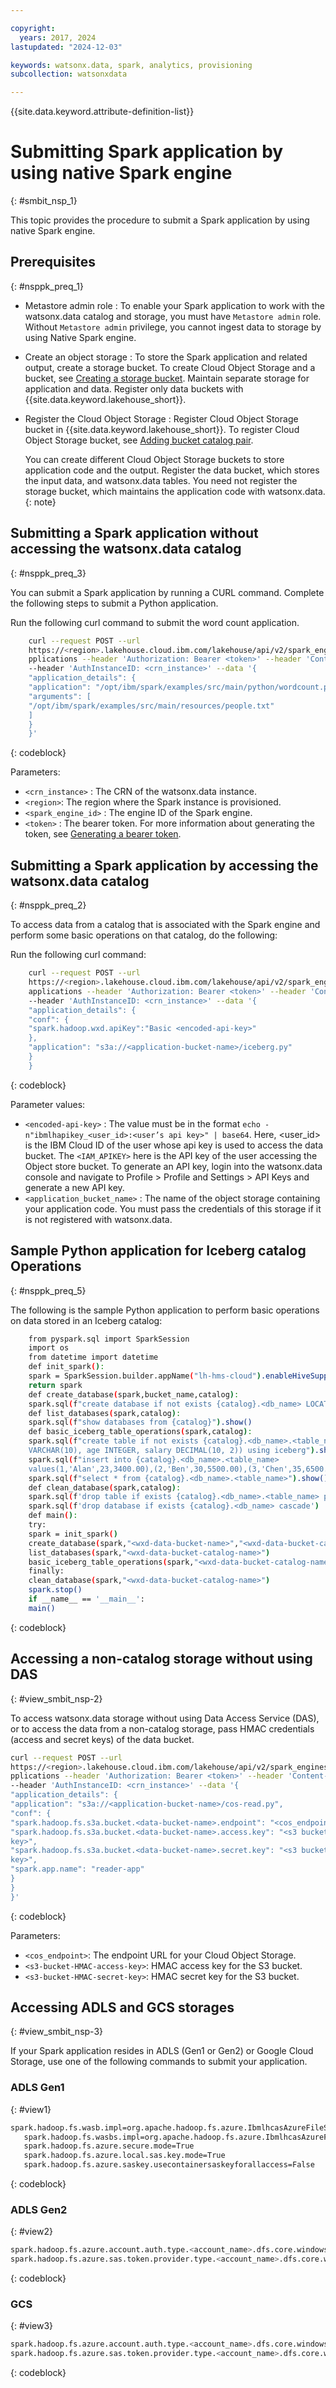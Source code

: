 ```yaml
---

copyright:
  years: 2017, 2024
lastupdated: "2024-12-03"

keywords: watsonx.data, spark, analytics, provisioning
subcollection: watsonxdata

---
```


{{site.data.keyword.attribute-definition-list}}

# Submitting Spark application by using native Spark engine
{: #smbit_nsp_1}

This topic provides the procedure to submit a Spark application by using native Spark engine.

## Prerequisites
{: #nsppk_preq_1}

* Metastore admin role : To enable your Spark application to work with the watsonx.data catalog and storage, you must have `Metastore admin` role. Without `Metastore admin` privilege, you cannot ingest data to storage by using Native Spark engine.

* Create an object storage : To store the Spark application and related output, create a storage bucket. To create Cloud Object Storage and a bucket, see [Creating a storage bucket](https://cloud.ibm.com/docs/cloud-object-storage?topic=cloud-object-storage-secure-content-store#create-cos-bucket). Maintain separate storage for application and data. Register only data buckets with {{site.data.keyword.lakehouse_short}}.

* Register the Cloud Object Storage : Register Cloud Object Storage bucket in {{site.data.keyword.lakehouse_short}}. To register Cloud Object Storage bucket, see [Adding bucket catalog pair](watsonxdata?topic=watsonxdata-reg_bucket).

    You can create different Cloud Object Storage buckets to store application code and the output. Register the data bucket, which stores the input data, and watsonx.data tables. You need not register the storage bucket, which maintains the application code with watsonx.data.
    {: note}


## Submitting a Spark application without accessing the watsonx.data catalog
{: #nsppk_preq_3}

You can submit a Spark application by running a CURL command. Complete the following steps to submit a Python application.

Run the following curl command to submit the word count application.

```bash
    curl --request POST --url
    https://<region>.lakehouse.cloud.ibm.com/lakehouse/api/v2/spark_engines/<spark_engine_id>/a
    pplications --header 'Authorization: Bearer <token>' --header 'Content-Type: application/json'
    --header 'AuthInstanceID: <crn_instance>' --data '{
    "application_details": {
    "application": "/opt/ibm/spark/examples/src/main/python/wordcount.py",
    "arguments": [
    "/opt/ibm/spark/examples/src/main/resources/people.txt"
    ]
    }
    }'
```
{: codeblock}


Parameters:

* `<crn_instance>` : The CRN of the watsonx.data instance.
* `<region>`: The region where the Spark instance is provisioned.
* `<spark_engine_id>` : The engine ID of the Spark engine.
* `<token>` : The bearer token. For more information about generating the token, see [Generating a bearer token](https://cloud.ibm.com/apidocs/watsonxdata#authentication).

## Submitting a Spark application by accessing the watsonx.data catalog
{: #nsppk_preq_2}

To access data from a catalog that is associated with the Spark engine and perform some basic operations on that catalog, do the following:

Run the following curl command:


```bash
    curl --request POST --url
    https://<region>.lakehouse.cloud.ibm.com/lakehouse/api/v2/spark_engines/<spark_engine_id>/
    applications --header 'Authorization: Bearer <token>' --header 'Content-Type: application/json'
    --header 'AuthInstanceID: <crn_instance>' --data '{
    "application_details": {
    "conf": {
    "spark.hadoop.wxd.apiKey":"Basic <encoded-api-key>"
    },
    "application": "s3a://<application-bucket-name>/iceberg.py"
    }
    }
```
{: codeblock}



   Parameter values:
   * `<encoded-api-key>` : The value must be in the format `echo -n"ibmlhapikey_<user_id>:<user’s api key>" | base64`. Here, <user_id> is the IBM Cloud ID of the user whose api key is used to access the data bucket. The `<IAM_APIKEY>` here is the API key of the user accessing the Object store bucket. To generate an API key, login into the watsonx.data console and navigate to Profile > Profile and Settings > API Keys and generate a new API key.
   * `<application_bucket_name>` : The name of the object storage containing your application code. You must pass the credentials of this storage if it is not registered with watsonx.data.


## Sample Python application for Iceberg catalog Operations
{: #nsppk_preq_5}

The following is the sample Python application to perform basic operations on data stored in an Iceberg catalog:


```bash
    from pyspark.sql import SparkSession
    import os
    from datetime import datetime
    def init_spark():
    spark = SparkSession.builder.appName("lh-hms-cloud").enableHiveSupport().getOrCreate()
    return spark
    def create_database(spark,bucket_name,catalog):
    spark.sql(f"create database if not exists {catalog}.<db_name> LOCATION 's3a://{bucket_name}/'")
    def list_databases(spark,catalog):
    spark.sql(f"show databases from {catalog}").show()
    def basic_iceberg_table_operations(spark,catalog):
    spark.sql(f"create table if not exists {catalog}.<db_name>.<table_name>(id INTEGER, name
    VARCHAR(10), age INTEGER, salary DECIMAL(10, 2)) using iceberg").show()
    spark.sql(f"insert into {catalog}.<db_name>.<table_name>
    values(1,'Alan',23,3400.00),(2,'Ben',30,5500.00),(3,'Chen',35,6500.00)")
    spark.sql(f"select * from {catalog}.<db_name>.<table_name>").show()
    def clean_database(spark,catalog):
    spark.sql(f'drop table if exists {catalog}.<db_name>.<table_name> purge')
    spark.sql(f'drop database if exists {catalog}.<db_name> cascade')
    def main():
    try:
    spark = init_spark()
    create_database(spark,"<wxd-data-bucket-name>","<wxd-data-bucket-catalog-name>")
    list_databases(spark,"<wxd-data-bucket-catalog-name>")
    basic_iceberg_table_operations(spark,"<wxd-data-bucket-catalog-name>")
    finally:
    clean_database(spark,"<wxd-data-bucket-catalog-name>")
    spark.stop()
    if __name__ == '__main__':
    main()
```
{: codeblock}


## Accessing a non-catalog storage without using DAS
{: #view_smbit_nsp-2}

To access watsonx.data storage without using Data Access Service (DAS), or to access the data from a non-catalog storage, pass HMAC credentials (access and secret keys) of the data bucket.

```bash
curl --request POST --url
https://<region>.lakehouse.cloud.ibm.com/lakehouse/api/v2/spark_engines/<spark_engine_id>/a
pplications --header 'Authorization: Bearer <token>' --header 'Content-Type: application/json'
--header 'AuthInstanceID: <crn_instance>' --data '{
"application_details": {
"application": "s3a://<application-bucket-name>/cos-read.py",
"conf": {
"spark.hadoop.fs.s3a.bucket.<data-bucket-name>.endpoint": "<cos_endpoint>",
"spark.hadoop.fs.s3a.bucket.<data-bucket-name>.access.key": "<s3 bucket HMAC access
key>",
"spark.hadoop.fs.s3a.bucket.<data-bucket-name>.secret.key": "<s3 bucket HMAC secret
key>",
"spark.app.name": "reader-app"
}
}
}'
```
{: codeblock}

Parameters:
* `<cos_endpoint>`: The endpoint URL for your Cloud Object Storage.
* `<s3-bucket-HMAC-access-key>`: HMAC access key for the S3 bucket.
* `<s3-bucket-HMAC-secret-key>`: HMAC secret key for the S3 bucket.


## Accessing ADLS and GCS storages
{: #view_smbit_nsp-3}

If your Spark application resides in ADLS (Gen1 or Gen2) or Google Cloud Storage, use one of the following commands to submit your application.


### ADLS Gen1
{: #view1}

```bash
spark.hadoop.fs.wasb.impl=org.apache.hadoop.fs.azure.IbmlhcasAzureFileSystem
   spark.hadoop.fs.wasbs.impl=org.apache.hadoop.fs.azure.IbmlhcasAzureFileSystem$Secure
   spark.hadoop.fs.azure.secure.mode=True
   spark.hadoop.fs.azure.local.sas.key.mode=True
   spark.hadoop.fs.azure.saskey.usecontainersaskeyforallaccess=False
```
{: codeblock}


### ADLS Gen2
{: #view2}

```bash
spark.hadoop.fs.azure.account.auth.type.<account_name>.dfs.core.windows.net=SAS
spark.hadoop.fs.azure.sas.token.provider.type.<account_name>.dfs.core.windows.net=org.apache.hadoop.fs.azurebfs.sas.IbmlhcasSASTokenProvider
```
{: codeblock}

### GCS
{: #view3}

```bash
spark.hadoop.fs.azure.account.auth.type.<account_name>.dfs.core.windows.net=SAS
spark.hadoop.fs.azure.sas.token.provider.type.<account_name>.dfs.core.windows.net=org.apache.hadoop.fs.azurebfs.sas.IbmlhcasSASTokenProvider
```
{: codeblock}
